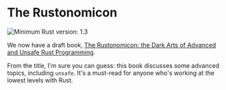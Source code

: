 # The Rustonomicon

![Minimum Rust version: 1.3](https://img.shields.io/badge/Minimum%20Rust%20Version-1.2-brightgreen.svg)

We now have a draft book, [The Rustonomicon: the Dark Arts of Advanced and
Unsafe Rust Programming](https://doc.rust-lang.org/stable/nomicon/).

From the title, I'm sure you can guess: this book discusses some advanced
topics, including `unsafe`. It's a must-read for anyone who's working at the
lowest levels with Rust.